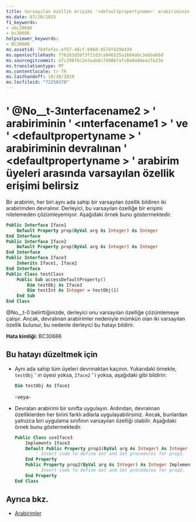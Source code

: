```yaml
---
title: Varsayılan özellik erişimi '<defaultpropertyname>' arabiriminin '<interfacename1>' devralınan üyesi ile '<defaultpropertyname>' arabiriminin '<interfacename2>' devralınan üyesi arasında belirsiz
ms.date: 07/20/2015
f1_keywords:
- vbc30686
- bc30686
helpviewer_keywords:
- BC30686
ms.assetid: 784fefec-ef57-48cf-b960-957df419b439
ms.openlocfilehash: f76163d58f3f11d3ca946525a1604abc3ebba68d
ms.sourcegitcommit: d7c298f6c2e3aab0c7498bfafc0a0a94ea1fe23e
ms.translationtype: MT
ms.contentlocale: tr-TR
ms.lasthandoff: 10/10/2019
ms.locfileid: "72250378"
---
```

# <a name="default-property-access-is-ambiguous-between-the-inherited-interface-members-defaultpropertyname-of-interface-interfacename1-and-defaultpropertyname-of-interface-interfacename2"></a>' @No__t-3ınterfacename2 > ' arabiriminin ' \<ınterfacename1 > ' ve ' \<defaultpropertyname > ' arabiriminin devralınan ' \<defaultpropertyname > ' arabirim üyeleri arasında varsayılan özellik erişimi belirsiz

Bir arabirim, her biri aynı ada sahip bir varsayılan özellik bildiren iki arabirimden devralınır. Derleyici, bu varsayılan özelliğe bir erişimi nitelemeden çözümleyemiyor. Aşağıdaki örnek bunu göstermektedir.

```vb
Public Interface Iface1
    Default Property prop(ByVal arg As Integer) As Integer
End Interface
Public Interface Iface2
    Default Property prop(ByVal arg As Integer) As Integer
End Interface
Public Interface Iface3
    Inherits Iface1, Iface2
End Interface
Public Class testClass
    Public Sub accessDefaultProperty()
        Dim testObj As Iface3
        Dim testInt As Integer = testObj(1)
    End Sub
End Class
```

@No__t-0 belirttiğinizde, derleyici onu varsayılan özelliğe çözümlemeye çalışır. Ancak, devralınan arabirimler nedeniyle mümkün olan iki varsayılan özellik bulunur, bu nedenle derleyici bu hatayı bildirir.

**Hata kimliği:** BC30686

## <a name="to-correct-this-error"></a>Bu hatayı düzeltmek için

- Aynı ada sahip tüm üyeleri devrmaktan kaçının. Yukarıdaki örnekte, `testObj` ' ın üyesi yoksa, `Iface2` ' i yoksa, aşağıdaki gibi bildirin:

  ```vb
  Dim testObj As Iface1
  ```

  \-veya-

- Devralan arabirimi bir sınıfta uygulayın. Ardından, devralınan özelliklerden her birini farklı adlarla uygulayabilirsiniz. Ancak, bunlardan yalnızca biri uygulama sınıfının varsayılan özelliği olabilir. Aşağıdaki örnek bunu göstermektedir.

  ```vb
  Public Class useIface3
      Implements Iface3
      Default Public Property prop1(ByVal arg As Integer) As Integer Implements Iface1.prop
          ' Insert code to define Get and Set procedures for prop1.
      End Property
      Public Property prop2(ByVal arg As Integer) As Integer Implements Iface2.prop
          ' Insert code to define Get and Set procedures for prop2.
      End Property
  End Class
  ```

## <a name="see-also"></a>Ayrıca bkz.

- [Arabirimler](../../programming-guide/language-features/interfaces/index.md)
